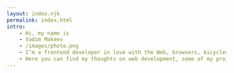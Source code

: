 ```yaml
---
layout: index.njk
permalink: index.html
intro:
    - Hi, my name is
    - Vadim Makeev
    - /images/photo.png
    - I’m a frontend developer in love with the Web, browsers, bicycles and podcasting
    - Here you can find my thoughts on web development, some of my projects and personal information
---
```


